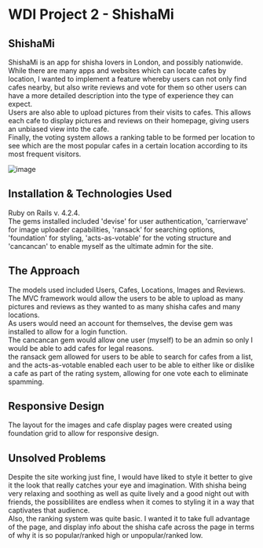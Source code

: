 <h1>WDI Project 2 - ShishaMi</h1>

<h2>ShishaMi</h2>

ShishaMi is an app for shisha lovers in London, and possibly nationwide. While there are many apps and websites which can locate cafes by location, I wanted to implement a feature whereby users can not only find cafes nearby, but also write reviews and vote for them so other users can have a more detailed description into the type of experience they can expect. </br> 
Users are also able to upload pictures from their visits to cafes. This allows each cafe to display pictures and reviews on their homepage, giving users an unbiased view into the cafe. </br>
Finally, the voting system allows a ranking table to be formed per location to see which are the most popular cafes in a certain location according to its most frequent visitors.

![image](https://github.com/kashj22/WDI-PROJECT2/tree/master/images/shishami.png)

<h2>Installation & Technologies Used</h2>
 Ruby on Rails v. 4.2.4. </br>
The gems installed included 'devise' for user authentication, 'carrierwave' for image uploader capabilities, 'ransack' for searching options, 'foundation' for styling, 'acts-as-votable' for the voting structure and 'cancancan' to enable myself as the ultimate admin for the site.


<h2> The Approach</h2>

The models used included Users, Cafes, Locations, Images and Reviews. The MVC framework would allow the users to be able to upload as many pictures and reviews as they wanted to as many shisha cafes and many locations. </br>
As users would need an account for themselves, the devise gem was installed to allow for a login function. </br>
The cancancan gem would allow one user (myself) to be an admin so only I would be able to add cafes for legal reasons. </br>
the ransack gem allowed for users to be able to search for cafes from a list, and the acts-as-votable enabled each user to be able to either like or dislike a cafe as part of the rating system, allowing for one vote each to eliminate spamming. 




<h2> Responsive Design</h2>

The layout for the images and cafe display pages were created using foundation grid to allow for responsive design. 

<h2> Unsolved Problems</h2>

Despite the site working just fine, I would have liked to style it better to give it the look that really catches your eye and imagination. With shisha being very relaxing and soothing as well as quite lively and a good night out with friends, the possiblilites are endless when it comes to styling it in a way that captivates that audience. </br>
Also, the ranking system was quite basic. I wanted it to take full advantage of the page, and display info about the shisha cafe across the page in terms of why it is so popular/ranked high or unpopular/ranked low. 




 
